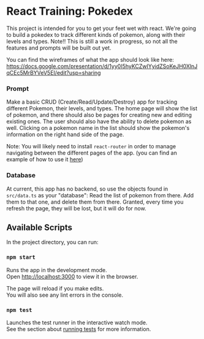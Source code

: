 # React Training: Pokedex 
This project is intended for you to get your feet wet with react.  We're going
to build a pokedex to track different kinds of pokemon, along with their levels
and types.  Note!! This is still a work in progress, so not all the features
and prompts will be built out yet.

You can find the wireframes of what the app should look like here:
https://docs.google.com/presentation/d/1yy0I5hyKCZwIYyidZSoKeJH0XlnJqCEc5MrBYVeV5EI/edit?usp=sharing

### Prompt
Make a basic CRUD (Create/Read/Update/Destroy) app for tracking different Pokemon, their levels, and types.
The home page will show the list of pokemon, and there should also be pages for
creating new and editing existing ones.  The user should also have the ability
to delete pokemon as well.  Clicking on a pokemon name in the list should show
the pokemon's information on the right hand side of the page.

Note: You will likely need to install `react-router` in order to manage
navigating between the different pages of the app. (you can find an example of
how to use it
[here](https://reactrouter.com/en/v6.3.0/getting-started/tutorial#connect-the-url))

### Database
At current, this app has no backend, so use the objects found in `src/data.ts`
as your "database": Read the list of pokemon from there.  Add them to that one,
and delete them from there.  Granted, every time you refresh the page, they will
be lost, but it will do for now.

## Available Scripts

In the project directory, you can run:

### `npm start`

Runs the app in the development mode.\
Open [http://localhost:3000](http://localhost:3000) to view it in the browser.

The page will reload if you make edits.\
You will also see any lint errors in the console.

### `npm test`

Launches the test runner in the interactive watch mode.\
See the section about [running tests](https://facebook.github.io/create-react-app/docs/running-tests) for more information.
